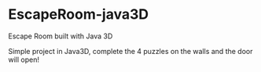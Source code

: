 # EscapeRoom-java3D
Escape Room built with Java 3D

Simple project in Java3D, complete the 4 puzzles on the walls and the door will open!
